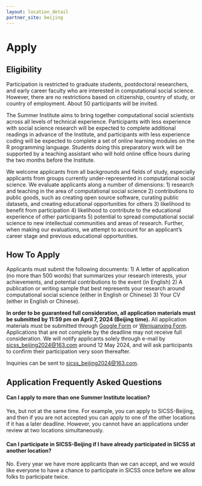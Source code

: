 ```yaml
---
layout: location_detail
partner_site: beijing
---
```


# Apply

## Eligibility

Participation is restricted to graduate students, postdoctoral researchers, and early career faculty who are interested in computational social science. However, there are no restrictions based on citizenship, country of study, or country of employment. About 50 participants will be invited.

The Summer Institute aims to bring together computational social scientists across all levels of technical experience. Participants with less experience with social science research will be expected to complete additional readings in advance of the Institute, and participants with less experience coding will be expected to complete a set of online learning modules on the R programming language. Students doing this preparatory work will be supported by a teaching assistant who will hold online office hours during the two months before the Institute.

We welcome applicants from all backgrounds and fields of study, especially applicants from groups currently under-represented in computational social science. We evaluate applicants along a number of dimensions: 1) research and teaching in the area of computational social science 2) contributions to public goods, such as creating open source software, curating public datasets, and creating educational opportunities for others 3) likelihood to benefit from participation 4) likelihood to contribute to the educational experience of other participants 5) potential to spread computational social science to new intellectual communities and areas of research. Further, when making our evaluations, we attempt to account for an applicant’s career stage and previous educational opportunities.

## How To Apply

Applicants must submit the following documents:  1) A letter of application (no more than 500 words) that summarizes your research interests, your achievements, and potential contributions to the event (in English) 2) A publication or writing sample that best represents your research around computational social science (either in English or Chinese) 3) Your CV (either in English or Chinese).

**In order to be guaranteed full consideration, all application materials must be submitted by 11:59 pm on April 7, 2024 (Beijing time).** All application materials must be submitted through [Google Form](https://docs.google.com/forms/d/e/1FAIpQLSeIzmYE06CUsAEF74Y9-mj2F26BBzAK7axg-S8k7ZTh3S1Xdw/viewform?usp=sf_link) or [Wenjuanxing Form](https://www.wjx.top/vm/O0eq5GQ.aspx). Applications that are not complete by the deadline may not receive full consideration. We will notify applicants solely through e-mail by sicss_beijing2024@163.com around 12 May 2024, and will ask participants to confirm their participation very soon thereafter.

Inquiries can be sent to sicss_beijing2024@163.com.

## Application Frequently Asked Questions

#### Can I apply to more than one Summer Institute location?

Yes, but not at the same time. For example, you can apply to SICSS-Beijing, and then if you are not accepted you can apply to one of the other locations if it has a later deadline. However, you cannot have an applications under review at two locations simultaneously.

#### Can I participate in SICSS-Beijing if I have already participated in SICSS at another location?

No. Every year we have more applicants than we can accept, and we would like everyone to have a chance to participate in SICSS once before we allow folks to participate twice.
